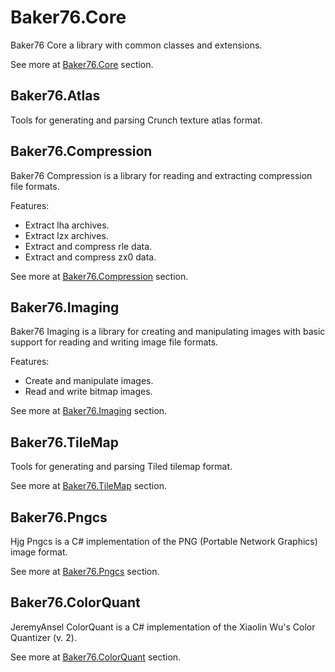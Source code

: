 # Baker76.Core

Baker76 Core a library with common classes and extensions.

See more at [Baker76.Core](src/Baker76.Core) section.

## Baker76.Atlas

Tools for generating and parsing Crunch texture atlas format.

## Baker76.Compression

Baker76 Compression is a library for reading and extracting compression file formats.

Features:
- Extract lha archives.
- Extract lzx archives.
- Extract and compress rle data.
- Extract and compress zx0 data.

See more at [Baker76.Compression](src/Baker76.Compression) section.

## Baker76.Imaging

Baker76 Imaging is a library for creating and manipulating images with basic support for reading and writing image file formats.

Features:
- Create and manipulate images.
- Read and write bitmap images.

See more at [Baker76.Imaging](src/Baker76.Imaging) section.

## Baker76.TileMap

Tools for generating and parsing Tiled tilemap format.

See more at [Baker76.TileMap](src/Baker76.TimeMap) section.

## Baker76.Pngcs

Hjg Pngcs is a C# implementation of the PNG (Portable Network Graphics) image format.

See more at [Baker76.Pngcs](src/Baker76.Pngcs) section.

## Baker76.ColorQuant

JeremyAnsel ColorQuant is a C# implementation of the Xiaolin Wu's Color Quantizer (v. 2).

See more at [Baker76.ColorQuant](Baker76.ColorQuant) section.